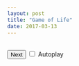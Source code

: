 ```yaml
---
layout: post
title: "Game of Life"
date: 2017-03-13
---
```


<link rel="stylesheet" type="text/css" href="/css/game-of-life.css">

<div id="game">
    <table id="grid"></table>
    <button id="next" type="button" name="button">Next</button>
    <input id="autoplay" type="checkbox" name="autoplay" />
    <label for="autoplay">Autoplay</label>
</div>
<script type="text/javascript" src="/js/game-of-life.js"></script>
